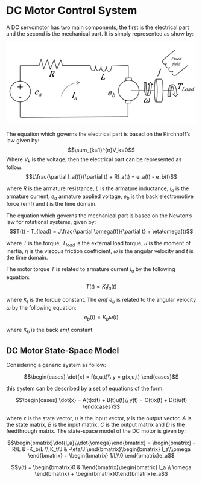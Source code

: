 # DC Motor Control System
A DC servomotor has two main components, the first is the electrical part and the second is the mechanical part. It is simply represented as show by:

![DC Motor Circuit](fig/Circuit.png)

The equation which governs the electrical part is based on the Kirchhoff’s law given by:
$$\sum_{k=1}^{n}V_k=0$$
Where $V_k$ is the voltage, then the electrical part can be represented as follow:
$$L\frac{\partial I_a(t)}{\partial t} + RI_a(t) = e_a(t) - e_b(t)$$

where $R$ is the armature resistance, $L$ is the armature inductance, $I_a$ is the armature current, $e_a$ armature applied voltage, $e_b$ is the back electromotive force (emf) and $t$ is the time domain.

The equation which governs the mechanical part is based on the Newton’s law for rotational systems, given by:
$$T(t) - T_{load} = J\frac{\partial \omega(t)}{\partial t} + \eta\omega(t)$$

where $T$ is the torque, $T_{load}$ is the external load torque, $J$ is the moment of inertia, $\eta$ is the viscous friction coefficient, $\omega$ is the angular velocity and $t$ is the time domain.

The motor torque $T$ is related to armature current $I_a$ by the following equation:
$$T(t) = K_tI_a(t)$$

where $K_t$ is the torque constant. The *emf* $e_b$ is related to the angular velocity $\omega$ by the following equation:
$$e_b(t) = K_b\omega(t)$$

where $K_b$ is the back *emf* constant. 

## DC Motor State-Space Model
Considering a generic system as follow:

$$\begin{cases} \dot{x} = f(x,u,t)\\ y = g(x,u,t) \end{cases}$$

this system can be described by a set of equations of the form:

$$\begin{cases} \dot{x} = A(t)x(t) + 	B(t)u(t)\\ y(t) = C(t)x(t) + D(t)u(t) \end{cases}$$

where $x$ is the state vector, $u$ is the input vector, $y$ is the output vector, $A$ is the state matrix, $B$ is the input matrix, $C$ is the output matrix and $D$ is the feedthrough matrix.
The state-space model of the DC motor is given by:

$$\begin{bmatrix}\dot{I_a}\\\dot{\omega}\end{bmatrix} = \begin{bmatrix} -R/L & -K_b/L \\ K_t/J & -\eta/J \end{bmatrix}\begin{bmatrix} I_a\\\omega \end{bmatrix} + \begin{bmatrix} 1/L\\0 \end{bmatrix}e_a$$

$$y(t) = \begin{bmatrix}0 & 1\end{bmatrix}\begin{bmatrix} I_a \\ \omega \end{bmatrix} + \begin{bmatrix}0\end{bmatrix}e_a$$



